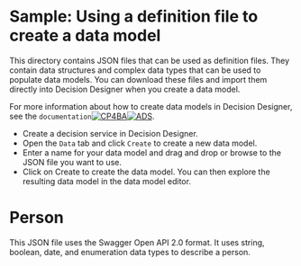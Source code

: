 # Sample: Using a definition file to create a data model

This directory contains JSON files that can be used as definition files. They contain data structures and complex data types that can be used to populate data models.
You can download these files and import them directly into Decision Designer when you create a data model.

For more information about how to create data models in Decision Designer, see the `documentation`[![CP4BA](/resources/cloudpak4ba.svg "IBM Cloud Pak for Business Automation")](https://www.ibm.com/docs/en/cloud-paks/cp-biz-automation/25.0.0?topic=data-creating-model)[![ADS](/resources/ads.svg "IBM Automation Decision Services")](https://www.ibm.com/docs/en/ads/25.0.0?topic=data-creating-model).

   * Create a decision service in Decision Designer.
   * Open the `Data` tab and click `Create` to create a new data model.
   * Enter a name for your data model and drag and drop or browse to the JSON file you want to use.
   * Click on Create to create the data model. You can then explore the resulting data model in the data model editor.
 
# Person
This JSON file uses the Swagger Open API 2.0 format. It uses string, boolean, date, and enumeration data types to describe a person.